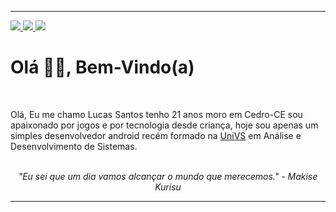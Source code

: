 <hr>
<div>
  <!-- Gmail --->
  <a href = "mailto:LuucasSantos.Dev@Gmail.com">
    <img src="https://img.shields.io/badge/-Gmail-%23333?style=for-the-badge&logo=gmail&logoColor=white" target="_blank">
  </a>
  <!-- Instagram --->
  <a href="https://instagram.com/luucas_dev" target="_blank">
    <img src="https://img.shields.io/badge/-Instagram-%23E4405F?style=for-the-badge&logo=instagram&logoColor=white" target="_blank">
  </a>
  <!-- Linkedin --->
  <a href="https://www.linkedin.com/in/luucassantos/" target="_blank">
    <img src="https://img.shields.io/badge/-LinkedIn-%230077B5?style=for-the-badge&logo=linkedin&logoColor=white" target="_blank">
  </a> 
</div>

# Olá 👋🏽, Bem-Vindo(a)
<br/>

  Olá, Eu me chamo Lucas Santos tenho 21 anos moro em Cedro-CE sou apaixonado por jogos e por tecnologia desde criança, hoje sou apenas um simples desenvolvedor android recém formado na [UniVS](https://www.univs.edu.br/) em Análise e Desenvolvimento de Sistemas.

<br>
<div align="center">
  <i>"Eu sei que um dia vamos alcançar o mundo que merecemos."</i>
  <i>- Makise Kurisu</i>
</div>
<hr>
